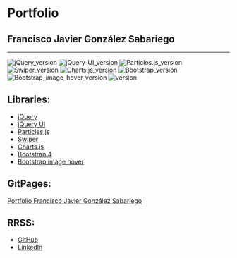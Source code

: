 # Portfolio
## Francisco Javier González Sabariego
---
<div style="text-align: left;">
    <img src="https://img.shields.io/badge/jQuery-3.6.0-yellow" alt="jQuery_version">
    <img src="https://img.shields.io/badge/jQuery_UI-1.12.0-orange" alt="jQuery-UI_version">
    <img src="https://img.shields.io/badge/Particles.js-2.0.0-yellow" alt="Particles.js_version">
    <img src="https://img.shields.io/badge/Swiper-6.7.1-yellow" alt="Swiper_version">
    <img src="https://img.shields.io/badge/Charts.js-3.4.0-yellow" alt="Charts.js_version">
    <img src="https://img.shields.io/badge/Bootstrap-4.0.0-blueviolet" alt="Bootstrap_version">
    <img src="https://img.shields.io/badge/Bootstrap_image_hover-1.0.2-blueviolet" alt="Bootstrap_image_hover_version">
    <img src="https://img.shields.io/badge/version-1.0.1-blue" alt="version">
</div>

## Libraries:
- [jQuery](https://jquery.com/)
- [jQuery UI](https://jqueryui.com/)
- [Particles.js](https://github.com/VincentGarreau/particles.js/)
- [Swiper](https://swiperjs.com/)
- [Charts.js](https://www.chartjs.org/)
- [Bootstrap 4](https://getbootstrap.com/docs/4.0/getting-started/introduction/)
- [Bootstrap image hover](https://github.com/miketricking/bootstrap-image-hover)

## GitPages:
[Portfolio Francisco Javier González Sabariego](https://fcojavierglez.github.io/portfolio/)

## RRSS:
- [GitHub](https://github.com/FcoJavierGlez)
- [LinkedIn](https://www.linkedin.com/in/francisco-javier-gonz%C3%A1lez-sabariego-51052a175/)